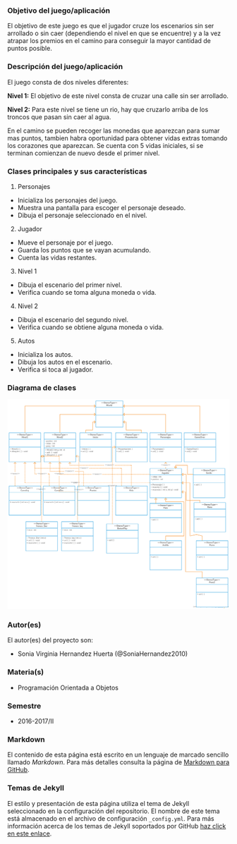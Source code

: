 ### Objetivo del juego/aplicación
El objetivo de este juego es que el jugador cruze los escenarios sin ser arrollado o sin caer (dependiendo el nivel en que se encuentre) y a la vez atrapar los premios en el camino para conseguir la mayor cantidad de puntos posible.

### Descripción del juego/aplicación
El juego consta de dos niveles diferentes:

**Nivel 1:** El objetivo de este nivel consta de cruzar una calle sin ser arrollado.

**Nivel 2:** Para este nivel se tiene un rio, hay que cruzarlo arriba de los troncos que pasan sin caer al agua.


En el camino se pueden recoger las monedas que aparezcan para sumar mas puntos, tambien habra oportunidad para obtener vidas extras tomando los corazones que aparezcan.
Se cuenta con 5 vidas iniciales, si se terminan comienzan de nuevo desde el primer nivel.

### Clases principales y sus características
1. Personajes
* Inicializa los personajes del juego.
* Muestra una pantalla para escoger el personaje deseado.
* Dibuja el personaje seleccionado en el nivel.

2. Jugador
* Mueve el personaje por el juego.
* Guarda los puntos que se vayan acumulando.
* Cuenta las vidas restantes.

3. Nivel 1
* Dibuja el escenario del primer nivel.
* Verifica cuando se toma alguna moneda o vida.

4. Nivel 2
* Dibuja el escenario del segundo nivel.
* Verifica cuando se obtiene alguna moneda o vida.

5. Autos
* Inicializa los autos.
* Dibuja los autos en el escenario.
* Verifica si toca al jugador.

### Diagrama de clases
![Diagrama de clases](https://github.com/acominf/CruzaPorElPremio/blob/master/imagenes/CruzaPorElPremio.png)

### Autor(es)
El autor(es) del proyecto son:
- Sonia Virginia Hernandez Huerta (@SoniaHernandez2010)

### Materia(s)
- Programación Orientada a Objetos

### Semestre
- 2016-2017/II

### Markdown
El contenido de esta página está escrito en un lenguaje de marcado sencillo llamado *Markdown*. Para más detalles consulta la página de [Markdown para GitHub](https://guides.github.com/features/mastering-markdown/).

### Temas de Jekyll
El estilo y presentación de esta página utiliza el tema de Jekyll seleccionado en la configuración del repositorio. El nombre de este tema está almacenado en el archivo de configuración `_config.yml`. Para más información acerca de los temas de Jekyll soportados por GitHub [haz click en este enlace](https://pages.github.com/themes/).
